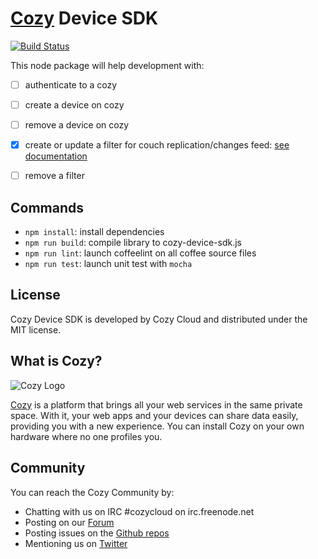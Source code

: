 [Cozy][0] Device SDK
====================

[![Build Status][5]][6]

This node package will help development with:

 - [ ] authenticate to a cozy
 - [ ] create a device on cozy
 - [ ] remove a device on cozy
 - [X] create or update a filter for couch replication/changes feed:
   [see documentation](doc/filter_manager.md)
 - [ ] remove a filter


Commands
--------

* `npm install`: install dependencies
* `npm run build`: compile library to cozy-device-sdk.js
* `npm run lint`: launch coffeelint on all coffee source files
* `npm run test`: launch unit test with `mocha`


License
-------

Cozy Device SDK is developed by Cozy Cloud and distributed under the MIT
license.


What is Cozy?
-------------

![Cozy Logo][1]

[Cozy][0] is a platform that brings all your web services in the same private
space.  With it, your web apps and your devices can share data easily,
providing you with a new experience. You can install Cozy on your own hardware
where no one profiles you.


Community
---------

You can reach the Cozy Community by:

* Chatting with us on IRC #cozycloud on irc.freenode.net
* Posting on our [Forum][2]
* Posting issues on the [Github repos][3]
* Mentioning us on [Twitter][4]


[0]:  https://cozy.io
[1]:  https://raw.github.com/cozy/cozy-setup/gh-pages/assets/images/happycloud.png
[2]:  https://forum.cozy.io
[3]:  https://github.com/cozy/
[4]:  https://twitter.com/mycozycloud
[5]:  https://travis-ci.org/cozy/cozy-device-sdk.svg?branch=master
[6]:  https://travis-ci.org/cozy/cozy-device-sdk
